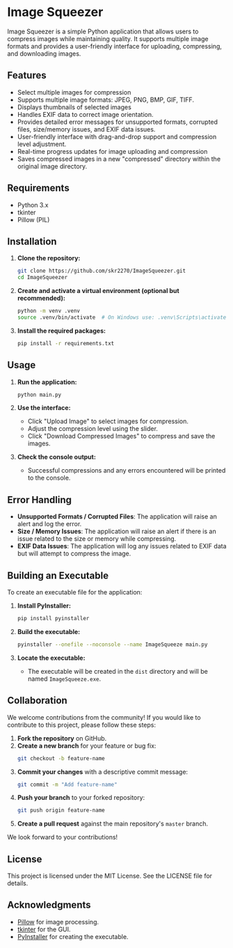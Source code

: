 # Image Squeezer

Image Squeezer is a simple Python application that allows users to compress images while maintaining quality. It supports multiple image formats and provides a user-friendly interface for uploading, compressing, and downloading images.

## Features

- Select multiple images for compression
- Supports multiple image formats: JPEG, PNG, BMP, GIF, TIFF.
- Displays thumbnails of selected images
- Handles EXIF data to correct image orientation.
- Provides detailed error messages for unsupported formats, corrupted files, size/memory issues, and EXIF data issues.
- User-friendly interface with drag-and-drop support and compression level adjustment.
- Real-time progress updates for image uploading and compression
- Saves compressed images in a new "compressed" directory within the original image directory.

## Requirements

- Python 3.x
- tkinter
- Pillow (PIL)

## Installation

1. **Clone the repository:**

   ```bash
   git clone https://github.com/skr2270/ImageSqueezer.git
   cd ImageSqueezer
   ```

2. **Create and activate a virtual environment (optional but recommended):**

   ```bash
   python -m venv .venv
   source .venv/bin/activate  # On Windows use: .venv\Scripts\activate
   ```

3. **Install the required packages:**
   ```bash
   pip install -r requirements.txt
   ```

## Usage

1. **Run the application:**

   ```bash
   python main.py
   ```

2. **Use the interface:**

   - Click "Upload Image" to select images for compression.
   - Adjust the compression level using the slider.
   - Click "Download Compressed Images" to compress and save the images.

3. **Check the console output:**
   - Successful compressions and any errors encountered will be printed to the console.

## Error Handling

- **Unsupported Formats / Corrupted Files**: The application will raise an alert and log the error.
- **Size / Memory Issues**: The application will raise an alert if there is an issue related to the size or memory while compressing.
- **EXIF Data Issues**: The application will log any issues related to EXIF data but will attempt to compress the image.

## Building an Executable

To create an executable file for the application:

1. **Install PyInstaller:**

   ```bash
   pip install pyinstaller
   ```

2. **Build the executable:**

   ```bash
   pyinstaller --onefile --noconsole --name ImageSqueeze main.py
   ```

3. **Locate the executable:**
   - The executable will be created in the `dist` directory and will be named `ImageSqueeze.exe`.

## Collaboration

We welcome contributions from the community! If you would like to contribute to this project, please follow these steps:

1. **Fork the repository** on GitHub.
2. **Create a new branch** for your feature or bug fix:
   ```bash
   git checkout -b feature-name
   ```
3. **Commit your changes** with a descriptive commit message:
   ```bash
   git commit -m "Add feature-name"
   ```
4. **Push your branch** to your forked repository:
   ```bash
   git push origin feature-name
   ```
5. **Create a pull request** against the main repository's `master` branch.

We look forward to your contributions!

## License

This project is licensed under the MIT License. See the LICENSE file for details.

## Acknowledgments

- [Pillow](https://python-pillow.org/) for image processing.
- [tkinter](https://docs.python.org/3/library/tkinter.html) for the GUI.
- [PyInstaller](https://www.pyinstaller.org/) for creating the executable.
